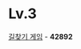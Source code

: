 # Lv.3
[길찾기 게임](https://github.com/wayandway/algorithms-cpp/blob/master/Programmers/Lv3/42892.cpp) - **42892** <br>
